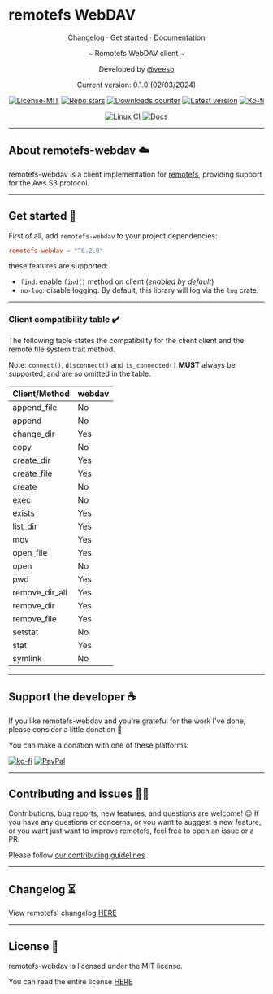 # remotefs WebDAV

<p align="center">
  <a href="https://veeso.github.io/remotefs-webdav/blob/main/CHANGELOG.md" target="_blank">Changelog</a>
  ·
  <a href="https://veeso.github.io/remotefs-webdav/#get-started" target="_blank">Get started</a>
  ·
  <a href="https://docs.rs/remotefs-webdav" target="_blank">Documentation</a>
</p>

<p align="center">~ Remotefs WebDAV client ~</p>

<p align="center">Developed by <a href="https://veeso.github.io/" target="_blank">@veeso</a></p>
<p align="center">Current version: 0.1.0 (02/03/2024)</p>

<p align="center">
  <a href="https://opensource.org/licenses/MIT"
    ><img
      src="https://img.shields.io/badge/License-MIT-teal.svg"
      alt="License-MIT"
  /></a>
  <a href="https://github.com/veeso/remotefs-rs-webdav/stargazers"
    ><img
      src="https://img.shields.io/github/stars/veeso/remotefs-rs-webdav.svg"
      alt="Repo stars"
  /></a>
  <a href="https://crates.io/crates/remotefs-webdav"
    ><img
      src="https://img.shields.io/crates/d/remotefs-webdav.svg"
      alt="Downloads counter"
  /></a>
  <a href="https://crates.io/crates/remotefs-webdav"
    ><img
      src="https://img.shields.io/crates/v/remotefs-webdav.svg"
      alt="Latest version"
  /></a>
  <a href="https://ko-fi.com/veeso">
    <img
      src="https://img.shields.io/badge/donate-ko--fi-red"
      alt="Ko-fi"
  /></a>
</p>
<p align="center">
  <a href="https://github.com/veeso/remotefs-rs-webdav/actions"
    ><img
      src="https://github.com/veeso/remotefs-rs-webdav/workflows/build-test/badge.svg"
      alt="Linux CI"
  /></a>
  <a href="https://docs.rs/remotefs-webdav"
    ><img
      src="https://docs.rs/remotefs-webdav/badge.svg"
      alt="Docs"
  /></a>
</p>

---

## About remotefs-webdav ☁️

remotefs-webdav is a client implementation for [remotefs](https://github.com/veeso/remotefs-rs), providing support for the Aws S3 protocol.

---

## Get started 🚀

First of all, add `remotefs-webdav` to your project dependencies:

```toml
remotefs-webdav = "^0.2.0"
```

these features are supported:

- `find`: enable `find()` method on client (*enabled by default*)
- `no-log`: disable logging. By default, this library will log via the `log` crate.

---

### Client compatibility table ✔️

The following table states the compatibility for the client client and the remote file system trait method.

Note: `connect()`, `disconnect()` and `is_connected()` **MUST** always be supported, and are so omitted in the table.

| Client/Method  | webdav |
|----------------|--------|
| append_file    | No     |
| append         | No     |
| change_dir     | Yes    |
| copy           | No     |
| create_dir     | Yes    |
| create_file    | Yes    |
| create         | No     |
| exec           | No     |
| exists         | Yes    |
| list_dir       | Yes    |
| mov            | Yes    |
| open_file      | Yes    |
| open           | No     |
| pwd            | Yes    |
| remove_dir_all | Yes    |
| remove_dir     | Yes    |
| remove_file    | Yes    |
| setstat        | No     |
| stat           | Yes    |
| symlink        | No     |

---

## Support the developer ☕

If you like remotefs-webdav and you're grateful for the work I've done, please consider a little donation 🥳

You can make a donation with one of these platforms:

[![ko-fi](https://img.shields.io/badge/Ko--fi-F16061?style=for-the-badge&logo=ko-fi&logoColor=white)](https://ko-fi.com/veeso)
[![PayPal](https://img.shields.io/badge/PayPal-00457C?style=for-the-badge&logo=paypal&logoColor=white)](https://www.paypal.me/chrisintin)

---

## Contributing and issues 🤝🏻

Contributions, bug reports, new features, and questions are welcome! 😉
If you have any questions or concerns, or you want to suggest a new feature, or you want just want to improve remotefs, feel free to open an issue or a PR.

Please follow [our contributing guidelines](CONTRIBUTING.md)

---

## Changelog ⏳

View remotefs' changelog [HERE](CHANGELOG.md)

---

## License 📃

remotefs-webdav is licensed under the MIT license.

You can read the entire license [HERE](LICENSE)
